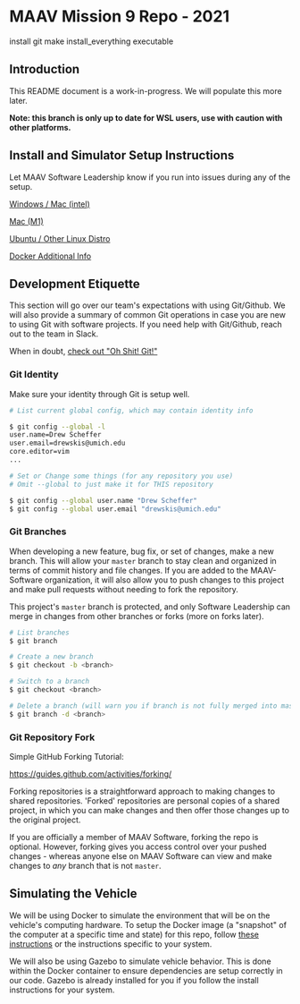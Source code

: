 # MAAV Mission 9 Repo - 2021


install git
make install_everything executable




## Introduction
This README document is a work-in-progress. We will populate this more later.

**Note: this branch is only up to date for WSL users, use with caution with other platforms.**

## Install and Simulator Setup Instructions

Let MAAV Software Leadership know if you run into issues during any of the setup.

[Windows / Mac (intel)](docs/VBox.md)

[Mac (M1)](docs/Mac.md)

[Ubuntu / Other Linux Distro](docs/Linux.md)

[Docker Additional Info](docs/Docker.md)

## Development Etiquette

This section will go over our team's expectations with using Git/Github.
We will also provide a summary of common Git operations in case you are
new to using Git with software projects. If you need help with Git/Github,
reach out to the team in Slack.

When in doubt, [check out "Oh Shit! Git!"](https://ohshitgit.com)

### Git Identity

Make sure your identity through Git is setup well.

```bash
# List current global config, which may contain identity info

$ git config --global -l
user.name=Drew Scheffer
user.email=drewskis@umich.edu
core.editor=vim
...

# Set or Change some things (for any repository you use)
# Omit --global to just make it for THIS repository

$ git config --global user.name "Drew Scheffer"
$ git config --global user.email "drewskis@umich.edu"
```

### Git Branches

When developing a new feature, bug fix, or set of changes, make a new branch.
This will allow your `master` branch to stay clean and organized in terms of
commit history and file changes. If you are added to the MAAV-Software organization,
it will also allow you to push changes to this project and make pull requests
without needing to fork the repository.

This project's `master` branch is protected, and only Software Leadership can merge
in changes from other branches or forks (more on forks later).

```bash
# List branches
$ git branch

# Create a new branch
$ git checkout -b <branch>

# Switch to a branch
$ git checkout <branch>

# Delete a branch (will warn you if branch is not fully merged into master)
$ git branch -d <branch>
```

### Git Repository Fork

Simple GitHub Forking Tutorial:

https://guides.github.com/activities/forking/

Forking repositories is a straightforward approach to making changes to shared repositories.
'Forked' repositories are personal copies of a shared project, in which you can make changes
and then offer those changes up to the original project.

If you are officially a member of MAAV Software, forking the repo is optional. However, forking
gives you access control over your pushed changes - whereas anyone else on MAAV Software
can view and make changes to *any* branch that is not `master`.

## Simulating the Vehicle

We will be using Docker to simulate the environment that will be on the
vehicle's computing hardware. To setup the Docker image (a "snapshot" of the
computer at a specific time and state) for this repo, follow
[these instructions](docs/Docker.md) or the instructions specific to your system.

We will also be using Gazebo to simulate vehicle behavior. This is done within
the Docker container to ensure dependencies are setup correctly in our code.
Gazebo is already installed for you if you follow the install instructions for
your system.
